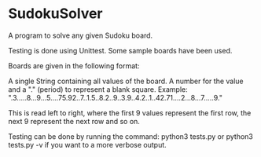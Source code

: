 # SudokuSolver
A program to solve any given Sudoku board.

Testing is done using Unittest. Some sample boards have been used. 

Boards are given in the following format:

A single String containing all values of the board. A number for the value and a "." (period) to represent a blank square.
Example: ".3.....8...9...5....75.92..7..1.5..8.2..9..3.9..4.2..1..42.71....2...8...7.....9."

This is read left to right, where the first 9 values represent the first row, the next 9 represent the next row and so on. 

Testing can be done by running the command: python3 tests.py or python3 tests.py -v if you want to a more verbose output.
